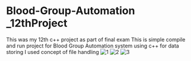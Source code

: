 # Blood-Group-Automation _12thProject
This was my 12th c++ project as part of final exam
This is simple compile and run project for Blood Group Automation system using c++ for data storing I used concept of file handling
![1](https://user-images.githubusercontent.com/54236934/120110674-0fd2fd80-c18c-11eb-8274-b0ed18256d22.PNG)
![2](https://user-images.githubusercontent.com/54236934/120110675-119cc100-c18c-11eb-9803-6ab8fc150197.PNG)
![3](https://user-images.githubusercontent.com/54236934/120110676-12355780-c18c-11eb-98dc-7bc8e8644e32.PNG)

